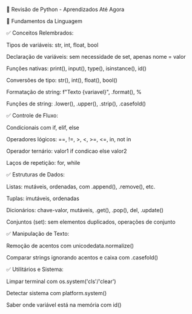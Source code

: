 📘 Revisão de Python - Aprendizados Até Agora

🐍 Fundamentos da Linguagem

✅ Conceitos Relembrados:

Tipos de variáveis: str, int, float, bool

Declaração de variáveis: sem necessidade de set, apenas nome = valor

Funções nativas: print(), input(), type(), isinstance(), id()

Conversões de tipo: str(), int(), float(), bool()

Formatação de string: f"Texto {variavel}", .format(), %

Funções de string: .lower(), .upper(), .strip(), .casefold()

✅ Controle de Fluxo:

Condicionais com if, elif, else

Operadores lógicos: ==, !=, >, <, >=, <=, in, not in

Operador ternário: valor1 if condicao else valor2

Laços de repetição: for, while

✅ Estruturas de Dados:

Listas: mutáveis, ordenadas, com .append(), .remove(), etc.

Tuplas: imutáveis, ordenadas

Dicionários: chave-valor, mutáveis, .get(), .pop(), del, .update()

Conjuntos (set): sem elementos duplicados, operações de conjunto

✅ Manipulação de Texto:

Remoção de acentos com unicodedata.normalize()

Comparar strings ignorando acentos e caixa com .casefold()

✅ Utilitários e Sistema:

Limpar terminal com os.system('cls'/'clear')

Detectar sistema com platform.system()

Saber onde variável está na memória com id()
